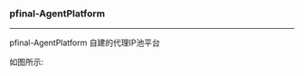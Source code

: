 ### pfinal-AgentPlatform

--------------------------------

pfinal-AgentPlatform 自建的代理IP池平台

如图所示:
[](./image/main.jpg)